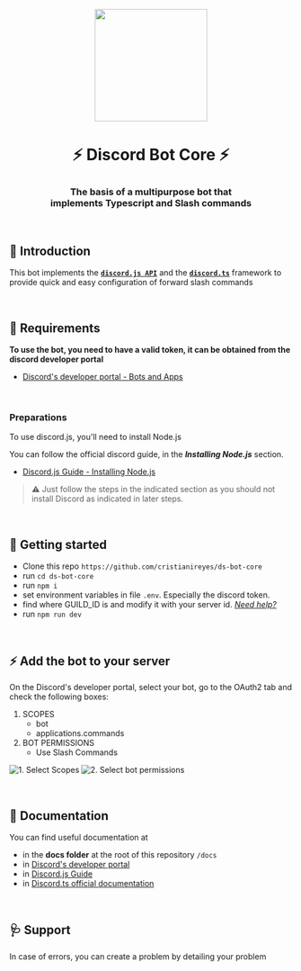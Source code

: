<p align="center">
  <img src="https://user-images.githubusercontent.com/34529231/120911676-85910a80-c65f-11eb-9381-b142d7e66eda.png" width="200px">
  <h1 align="center">
    <p>⚡️ Discord Bot Core ⚡️</p>
  </h1>
  <h3 align="center">
    The basis of a multipurpose bot that<br/>
    implements Typescript and Slash commands
  </h3>
  <br/>
</p>

## 👀 Introduction
This bot implements the **[`discord.js API`](https://discordjs.guide/)** and the **[`discord.ts`](https://owencalvin.github.io/discord.ts/)** framework to provide quick and easy configuration of forward slash commands

<br/>

## 📌 Requirements
**To use the bot, you need to have a valid token, it can be obtained from the discord developer portal**
 - [Discord's developer portal - Bots and Apps](https://discord.com/developers/docs/intro#bots-and-apps)

<br/>

### Preparations
To use discord.js, you'll need to install Node.js

You can follow the official discord guide, in the ***Installing Node.js*** section.
 - [Discord.js Guide - Installing Node.js](https://discordjs.guide/preparations/#installing-node-js)

> ⚠️ Just follow the steps in the indicated section as you should not install Discord as indicated in later steps.

<br/>

## 🚀 Getting started

- Clone this repo `https://github.com/cristianireyes/ds-bot-core`
- run `cd ds-bot-core`
- run `npm i`
- set environment variables in file `.env`. Especially the discord token.
- find where GUILD_ID is and modify it with your server id. *[Need help?](https://support.discord.com/hc/es/articles/206346498--D%C3%B3nde-puedo-encontrar-mi-ID-de-usuario-servidor-mensaje-)*
- run `npm run dev`

<br/>

## ⚡️ Add the bot to your server
On the Discord's developer portal, select your bot, go to the OAuth2 tab and check the following boxes:
  1. SCOPES
      - bot
      - applications.commands
  2. BOT PERMISSIONS
      - Use Slash Commands

![1. Select Scopes](https://owencalvin.github.io/discord.ts/authorize1.png)
![2. Select bot permissions](https://owencalvin.github.io/discord.ts/authorize2.png)

<br/>

## 📑 Documentation
You can find useful documentation at
- in the **docs folder** at the root of this repository `/docs`
- in [Discord's developer portal](https://discord.com/developers/docs/intro)
- in [Discord.js Guide](https://discordjs.guide/)
- in [Discord.ts official documentation](https://owencalvin.github.io/discord.ts/)

<br/>

## 🩺 Support
In case of errors, you can create a problem by detailing your problem
